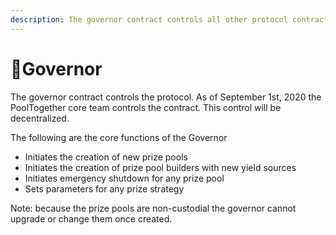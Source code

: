 ```yaml
---
description: The governor contract controls all other protocol contracts.
---
```


# 👑Governor

The governor contract controls the protocol. As of September 1st, 2020 the PoolTogether core  team controls the contract. This control will be decentralized. 

The following are the core functions of the Governor 

* Initiates the creation of new prize pools
* Initiates the creation of prize pool builders with new yield sources
* Initiates emergency shutdown for any prize pool
* Sets parameters for any prize strategy 

Note: because the prize pools are non-custodial the governor cannot upgrade or change them once created.


